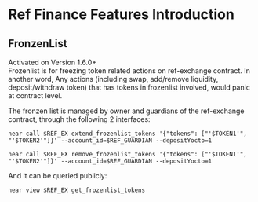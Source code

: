 # Ref Finance Features Introduction

## FronzenList
Activated on Version 1.6.0+  
Frozenlist is for freezing token related actions on ref-exchange contract. In another word, Any actions (including swap, add/remove liquidity, deposit/withdraw token) that has tokens in frozenlist involved, would panic at contract level.  

The fronzen list is managed by owner and guardians of the ref-exchange contract, through the following 2 interfaces:  
```bash=
near call $REF_EX extend_frozenlist_tokens '{"tokens": ["'$TOKEN1'", "'$TOKEN2'"]}' --account_id=$REF_GUARDIAN --depositYocto=1

near call $REF_EX remove_frozenlist_tokens '{"tokens": ["'$TOKEN1'", "'$TOKEN2'"]}' --account_id=$REF_GUARDIAN --depositYocto=1
```
And it can be queried publicly:
```bash=
near view $REF_EX get_frozenlist_tokens
```